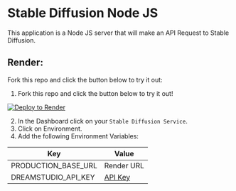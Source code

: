 # Stable Diffusion Node JS

This application is a Node JS server that will make an API Request to Stable Diffusion.

## Render:

Fork this repo and click the button below to try it out:

1. Fork this repo and click the button below to try it out!

[![Deploy to Render](https://render.com/images/deploy-to-render-button.svg)](https://render.com/deploy)

2. In the Dashboard click on your `Stable Diffusion Service`.
3. Click on Environment.
4. Add the following Environment Variables:

| Key                 | Value |
|---------------------|-------|
| PRODUCTION_BASE_URL |Render URL|
| DREAMSTUDIO_API_KEY |[API Key](https://beta.dreamstudio.ai/membership)|